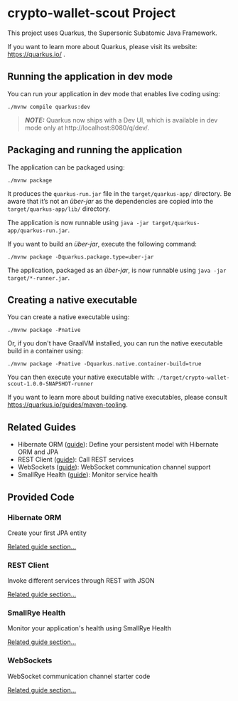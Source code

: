 # crypto-wallet-scout Project

This project uses Quarkus, the Supersonic Subatomic Java Framework.

If you want to learn more about Quarkus, please visit its website: https://quarkus.io/ .

## Running the application in dev mode

You can run your application in dev mode that enables live coding using:
```shell script
./mvnw compile quarkus:dev
```

> **_NOTE:_**  Quarkus now ships with a Dev UI, which is available in dev mode only at http://localhost:8080/q/dev/.

## Packaging and running the application

The application can be packaged using:
```shell script
./mvnw package
```
It produces the `quarkus-run.jar` file in the `target/quarkus-app/` directory.
Be aware that it’s not an _über-jar_ as the dependencies are copied into the `target/quarkus-app/lib/` directory.

The application is now runnable using `java -jar target/quarkus-app/quarkus-run.jar`.

If you want to build an _über-jar_, execute the following command:
```shell script
./mvnw package -Dquarkus.package.type=uber-jar
```

The application, packaged as an _über-jar_, is now runnable using `java -jar target/*-runner.jar`.

## Creating a native executable

You can create a native executable using: 
```shell script
./mvnw package -Pnative
```

Or, if you don't have GraalVM installed, you can run the native executable build in a container using: 
```shell script
./mvnw package -Pnative -Dquarkus.native.container-build=true
```

You can then execute your native executable with: `./target/crypto-wallet-scout-1.0.0-SNAPSHOT-runner`

If you want to learn more about building native executables, please consult https://quarkus.io/guides/maven-tooling.

## Related Guides

- Hibernate ORM ([guide](https://quarkus.io/guides/hibernate-orm)): Define your persistent model with Hibernate ORM and JPA
- REST Client ([guide](https://quarkus.io/guides/rest-client)): Call REST services
- WebSockets ([guide](https://quarkus.io/guides/websockets)): WebSocket communication channel support
- SmallRye Health ([guide](https://quarkus.io/guides/microprofile-health)): Monitor service health

## Provided Code

### Hibernate ORM

Create your first JPA entity

[Related guide section...](https://quarkus.io/guides/hibernate-orm)

### REST Client

Invoke different services through REST with JSON

[Related guide section...](https://quarkus.io/guides/rest-client)

### SmallRye Health

Monitor your application's health using SmallRye Health

[Related guide section...](https://quarkus.io/guides/smallrye-health)

### WebSockets

WebSocket communication channel starter code

[Related guide section...](https://quarkus.io/guides/websockets)

